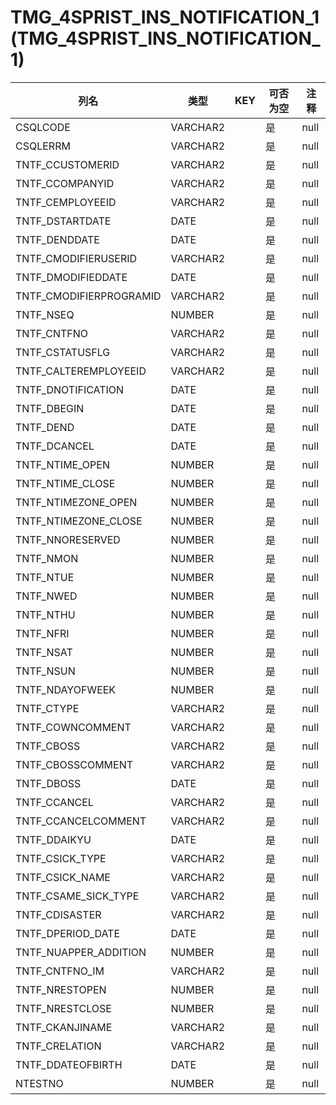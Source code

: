 # TMG_4SPRIST_INS_NOTIFICATION_1(TMG_4SPRIST_INS_NOTIFICATION_1)
| 列名   | 类型   | KEY  | 可否为空 | 注释   |
| ---- | ---- | ---- | ---- | ---- |
|CSQLCODE|VARCHAR2||是|null|
|CSQLERRM|VARCHAR2||是|null|
|TNTF_CCUSTOMERID|VARCHAR2||是|null|
|TNTF_CCOMPANYID|VARCHAR2||是|null|
|TNTF_CEMPLOYEEID|VARCHAR2||是|null|
|TNTF_DSTARTDATE|DATE||是|null|
|TNTF_DENDDATE|DATE||是|null|
|TNTF_CMODIFIERUSERID|VARCHAR2||是|null|
|TNTF_DMODIFIEDDATE|DATE||是|null|
|TNTF_CMODIFIERPROGRAMID|VARCHAR2||是|null|
|TNTF_NSEQ|NUMBER||是|null|
|TNTF_CNTFNO|VARCHAR2||是|null|
|TNTF_CSTATUSFLG|VARCHAR2||是|null|
|TNTF_CALTEREMPLOYEEID|VARCHAR2||是|null|
|TNTF_DNOTIFICATION|DATE||是|null|
|TNTF_DBEGIN|DATE||是|null|
|TNTF_DEND|DATE||是|null|
|TNTF_DCANCEL|DATE||是|null|
|TNTF_NTIME_OPEN|NUMBER||是|null|
|TNTF_NTIME_CLOSE|NUMBER||是|null|
|TNTF_NTIMEZONE_OPEN|NUMBER||是|null|
|TNTF_NTIMEZONE_CLOSE|NUMBER||是|null|
|TNTF_NNORESERVED|NUMBER||是|null|
|TNTF_NMON|NUMBER||是|null|
|TNTF_NTUE|NUMBER||是|null|
|TNTF_NWED|NUMBER||是|null|
|TNTF_NTHU|NUMBER||是|null|
|TNTF_NFRI|NUMBER||是|null|
|TNTF_NSAT|NUMBER||是|null|
|TNTF_NSUN|NUMBER||是|null|
|TNTF_NDAYOFWEEK|NUMBER||是|null|
|TNTF_CTYPE|VARCHAR2||是|null|
|TNTF_COWNCOMMENT|VARCHAR2||是|null|
|TNTF_CBOSS|VARCHAR2||是|null|
|TNTF_CBOSSCOMMENT|VARCHAR2||是|null|
|TNTF_DBOSS|DATE||是|null|
|TNTF_CCANCEL|VARCHAR2||是|null|
|TNTF_CCANCELCOMMENT|VARCHAR2||是|null|
|TNTF_DDAIKYU|DATE||是|null|
|TNTF_CSICK_TYPE|VARCHAR2||是|null|
|TNTF_CSICK_NAME|VARCHAR2||是|null|
|TNTF_CSAME_SICK_TYPE|VARCHAR2||是|null|
|TNTF_CDISASTER|VARCHAR2||是|null|
|TNTF_DPERIOD_DATE|DATE||是|null|
|TNTF_NUAPPER_ADDITION|NUMBER||是|null|
|TNTF_CNTFNO_IM|VARCHAR2||是|null|
|TNTF_NRESTOPEN|NUMBER||是|null|
|TNTF_NRESTCLOSE|NUMBER||是|null|
|TNTF_CKANJINAME|VARCHAR2||是|null|
|TNTF_CRELATION|VARCHAR2||是|null|
|TNTF_DDATEOFBIRTH|DATE||是|null|
|NTESTNO|NUMBER||是|null|
